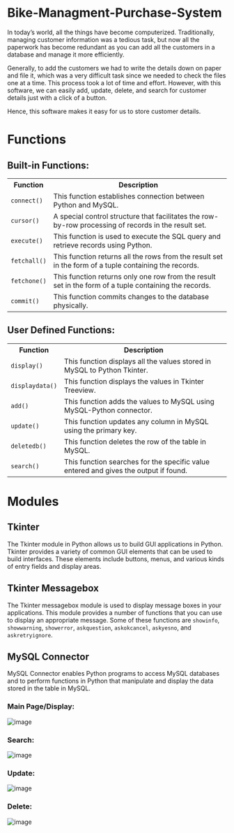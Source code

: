 # Bike-Managment-Purchase-System
  
  <p>In today’s world, all the things have become computerized. Traditionally, managing customer information was a tedious task, but now all the paperwork has become redundant as you can add all the customers in a database and manage it more efficiently.</p>
    <p>Generally, to add the customers we had to write the details down on paper and file it, which was a very difficult task since we needed to check the files one at a time. This process took a lot of time and effort. However, with this software, we can easily add, update, delete, and search for customer details just with a click of a button.</p>
    <p>Hence, this software makes it easy for us to store customer details.</p>
    
<h1>Functions</h1>
    <h2>Built-in Functions:</h2>
    <table>
        <tr>
            <th>Function</th>
            <th>Description</th>
        </tr>
        <tr>
            <td><code>connect()</code></td>
            <td>This function establishes connection between Python and MySQL.</td>
        </tr>
        <tr>
            <td><code>cursor()</code></td>
            <td>A special control structure that facilitates the row-by-row processing of records in the result set.</td>
        </tr>
        <tr>
            <td><code>execute()</code></td>
            <td>This function is used to execute the SQL query and retrieve records using Python.</td>
        </tr>
        <tr>
            <td><code>fetchall()</code></td>
            <td>This function returns all the rows from the result set in the form of a tuple containing the records.</td>
        </tr>
        <tr>
            <td><code>fetchone()</code></td>
            <td>This function returns only one row from the result set in the form of a tuple containing the records.</td>
        </tr>
        <tr>
            <td><code>commit()</code></td>
            <td>This function commits changes to the database physically.</td>
        </tr>
    </table>
    <h2>User Defined Functions:</h2>
    <table>
        <tr>
            <th>Function</th>
            <th>Description</th>
        </tr>
        <tr>
            <td><code>display()</code></td>
            <td>This function displays all the values stored in MySQL to Python Tkinter.</td>
        </tr>
        <tr>
            <td><code>displaydata()</code></td>
            <td>This function displays the values in Tkinter Treeview.</td>
        </tr>
        <tr>
            <td><code>add()</code></td>
            <td>This function adds the values to MySQL using MySQL-Python connector.</td>
        </tr>
        <tr>
            <td><code>update()</code></td>
            <td>This function updates any column in MySQL using the primary key.</td>
        </tr>
        <tr>
            <td><code>deletedb()</code></td>
            <td>This function deletes the row of the table in MySQL.</td>
        </tr>
        <tr>
            <td><code>search()</code></td>
            <td>This function searches for the specific value entered and gives the output if found.</td>
        </tr>
    </table>
    <h1>Modules</h1>
    <h2>Tkinter</h2>
    <p>The Tkinter module in Python allows us to build GUI applications in Python. Tkinter provides a variety of common GUI elements that can be used to build interfaces. These elements include buttons, menus, and various kinds of entry fields and display areas.</p>
    <h2>Tkinter Messagebox</h2>
    <p>The Tkinter messagebox module is used to display message boxes in your applications. This module provides a number of functions that you can use to display an appropriate message. Some of these functions are <code>showinfo</code>, <code>showwarning</code>, <code>showerror</code>, <code>askquestion</code>, <code>askokcancel</code>, <code>askyesno</code>, and <code>askretryignore</code>.</p>
    <h2>MySQL Connector</h2>
    <p>MySQL Connector enables Python programs to access MySQL databases and to perform functions in Python that manipulate and display the data stored in the table in MySQL.</p>

<h3>Main Page/Display: </h3>

![image](https://github.com/user-attachments/assets/8b70772e-2ca7-42d7-8067-18276e42474b)

<h3>Search: </h3>

![image](https://github.com/user-attachments/assets/400f5ff7-50fb-475b-9a5c-5a0b63d8bfdf)


<h3>Update: </h3>


![image](https://github.com/user-attachments/assets/1ca5838c-5934-414d-9ae7-65b2c950a29d)

<h3>Delete: </h3>

![image](https://github.com/user-attachments/assets/8e7bebbc-7be1-472a-a160-f6f5967f36d2)


